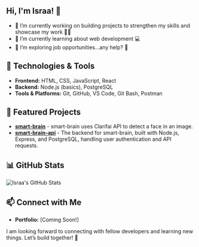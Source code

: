 ## Hi, I'm Israa! 👋

- 🔭 I’m currently working on building projects to strengthen my skills and showcase my work 🦾😁
- 🌱 I’m currently learning about web development 💻
- 🤔 I’m exploring job opportunities...any help? 👀

## 🔧 Technologies & Tools
- **Frontend:** HTML, CSS, JavaScript, React
- **Backend:** Node.js (basics), PostgreSQL
- **Tools & Platforms:** Git, GitHub, VS Code, Git Bash, Postman

## 📌 Featured Projects
- **[smart-brain](https://github.com/Izzy-101/smart-brain)** - smart-brain uses Clarifai API to detect a face in an image.
- **[smart-brain-api](https://github.com/Izzy-101/smart-brain-api)** - The backend for smart-brain, built with Node.js, Express, and PostgreSQL, handling user authentication and API requests.

## 📊 GitHub Stats
![Israa's GitHub Stats](https://github-readme-stats.vercel.app/api?username=Izzy-101&show_icons=true&theme=radical)

## 📫 Connect with Me
- **Portfolio:** [Coming Soon!]

I am looking forward to connecting with fellow developers and learning new things. Let’s build together! 🤝
